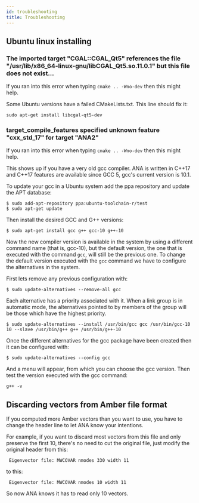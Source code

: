 ```yaml
---
id: troubleshooting
title: Troubleshooting
---
```


## Ubuntu linux installing

### The imported target "CGAL::CGAL_Qt5" references the file "/usr/lib/x86_64-linux-gnu/libCGAL_Qt5.so.11.0.1" but this file does not exist...

If you ran into this error when typing `cmake .. -Wno-dev` then this might help.

Some Ubuntu versions have a failed CMakeLists.txt. This line should fix it:

```
sudo apt-get install libcgal-qt5-dev
```

### target_compile_features specified unknown feature "cxx_std_17" for target "ANA2"

If you ran into this error when typing `cmake .. -Wno-dev` then this might help.

This shows up if you have a very old gcc compiler. ANA is written in C++17 and C++17 features are available since GCC 5, gcc's current version
is 10.1.

To update your gcc in a Ubuntu system add the ppa repository and update the APT database:
```
$ sudo add-apt-repository ppa:ubuntu-toolchain-r/test
$ sudo apt-get update
```

Then install the desired GCC and G++ versions:

```
$ sudo apt-get install gcc g++ gcc-10 g++-10
```

Now the new compiler version is available in the system by using a different command name (that is, gcc-10), but the default version,
the one that is executed with the command `gcc`, will still be the previous one. To change the default version executed with the `gcc`
command we have to configure the alternatives in the system.

First lets remove any previous configuration with:

```
$ sudo update-alternatives --remove-all gcc
```

Each alternative has a priority associated with it. When a link group is in automatic mode, the alternatives pointed to by members
of the group will be those which have the highest priority.

```
$ sudo update-alternatives --install /usr/bin/gcc gcc /usr/bin/gcc-10 10 --slave /usr/bin/g++ g++ /usr/bin/g++-10
```

Once the different alternatives for the gcc package have been created then it can be configured with:

```
$ sudo update-alternatives --config gcc
```

And a menu will appear, from which you can choose the gcc version.
Then test the version executed with the gcc command:

```
g++ -v
```

## Discarding vectors from Amber file format

If you computed more Amber vectors than you want to use, you have to change the header line to let ANA know your intentions.

For example, if you want to discard most vectors from this file and only preserve the first 10, there's no need
to cut the original file, just modify the original header from this:

```
 Eigenvector file: MWCOVAR nmodes 330 width 11
```

to this:

```
 Eigenvector file: MWCOVAR nmodes 10 width 11
```

So now ANA knows it has to read only 10 vectors.
